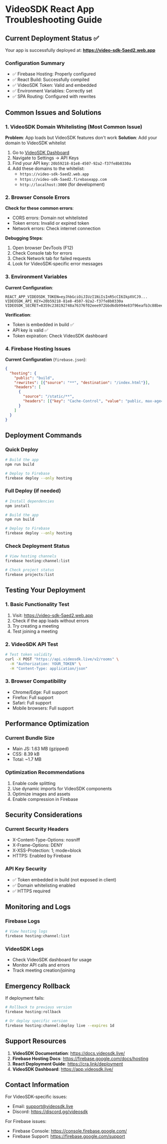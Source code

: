 # VideoSDK React App Troubleshooting Guide

## Current Deployment Status ✅

Your app is successfully deployed at: **https://video-sdk-5aed2.web.app**

### Configuration Summary
- ✅ Firebase Hosting: Properly configured
- ✅ React Build: Successfully compiled
- ✅ VideoSDK Token: Valid and embedded
- ✅ Environment Variables: Correctly set
- ✅ SPA Routing: Configured with rewrites

## Common Issues and Solutions

### 1. VideoSDK Domain Whitelisting (Most Common Issue)

**Problem**: App loads but VideoSDK features don't work
**Solution**: Add your domain to VideoSDK whitelist

1. Go to [VideoSDK Dashboard](https://app.videosdk.live/)
2. Navigate to Settings → API Keys
3. Find your API key: `20b59218-81e8-4507-92a2-f37fe8b0330a`
4. Add these domains to the whitelist:
   - `https://video-sdk-5aed2.web.app`
   - `https://video-sdk-5aed2.firebaseapp.com`
   - `http://localhost:3000` (for development)

### 2. Browser Console Errors

**Check for these common errors**:
- CORS errors: Domain not whitelisted
- Token errors: Invalid or expired token
- Network errors: Check internet connection

**Debugging Steps**:
1. Open browser DevTools (F12)
2. Check Console tab for errors
3. Check Network tab for failed requests
4. Look for VideoSDK-specific error messages

### 3. Environment Variables

**Current Configuration**:
```env
REACT_APP_VIDEOSDK_TOKEN=eyJhbGciOiJIUzI1NiIsInR5cCI6IkpXVCJ9...
VIDEOSDK_API_KEY=20b59218-81e8-4507-92a2-f37fe8b0330a
VIDEOSDK_SECRET=8359c238192748a76376f02eee972bbd6db994e83f96eafb3c88beee13701730
```

**Verification**:
- Token is embedded in build ✅
- API key is valid ✅
- Token expiration: Check VideoSDK dashboard

### 4. Firebase Hosting Issues

**Current Configuration** (`firebase.json`):
```json
{
  "hosting": {
    "public": "build",
    "rewrites": [{"source": "**", "destination": "/index.html"}],
    "headers": [
      {
        "source": "/static/**",
        "headers": [{"key": "Cache-Control", "value": "public, max-age=31536000, immutable"}]
      }
    ]
  }
}
```

## Deployment Commands

### Quick Deploy
```bash
# Build the app
npm run build

# Deploy to Firebase
firebase deploy --only hosting
```

### Full Deploy (if needed)
```bash
# Install dependencies
npm install

# Build the app
npm run build

# Deploy to Firebase
firebase deploy --only hosting
```

### Check Deployment Status
```bash
# View hosting channels
firebase hosting:channel:list

# Check project status
firebase projects:list
```

## Testing Your Deployment

### 1. Basic Functionality Test
1. Visit: https://video-sdk-5aed2.web.app
2. Check if the app loads without errors
3. Try creating a meeting
4. Test joining a meeting

### 2. VideoSDK API Test
```bash
# Test token validity
curl -X POST "https://api.videosdk.live/v2/rooms" \
  -H "Authorization: YOUR_TOKEN" \
  -H "Content-Type: application/json"
```

### 3. Browser Compatibility
- Chrome/Edge: Full support
- Firefox: Full support
- Safari: Full support
- Mobile browsers: Full support

## Performance Optimization

### Current Bundle Size
- Main JS: 1.63 MB (gzipped)
- CSS: 8.39 kB
- Total: ~1.7 MB

### Optimization Recommendations
1. Enable code splitting
2. Use dynamic imports for VideoSDK components
3. Optimize images and assets
4. Enable compression in Firebase

## Security Considerations

### Current Security Headers
- X-Content-Type-Options: nosniff
- X-Frame-Options: DENY
- X-XSS-Protection: 1; mode=block
- HTTPS: Enabled by Firebase

### API Key Security
- ✅ Token embedded in build (not exposed in client)
- ✅ Domain whitelisting enabled
- ✅ HTTPS required

## Monitoring and Logs

### Firebase Logs
```bash
# View hosting logs
firebase hosting:channel:list
```

### VideoSDK Logs
- Check VideoSDK dashboard for usage
- Monitor API calls and errors
- Track meeting creation/joining

## Emergency Rollback

If deployment fails:
```bash
# Rollback to previous version
firebase hosting:rollback

# Or deploy specific version
firebase hosting:channel:deploy live --expires 1d
```

## Support Resources

1. **VideoSDK Documentation**: https://docs.videosdk.live/
2. **Firebase Hosting Docs**: https://firebase.google.com/docs/hosting
3. **React Deployment Guide**: https://cra.link/deployment
4. **VideoSDK Dashboard**: https://app.videosdk.live/

## Contact Information

For VideoSDK-specific issues:
- Email: support@videosdk.live
- Discord: https://discord.gg/videosdk

For Firebase issues:
- Firebase Console: https://console.firebase.google.com/
- Firebase Support: https://firebase.google.com/support
